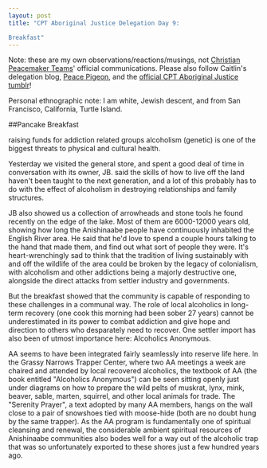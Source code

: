 ```yaml
---
layout: post
title: "CPT Aboriginal Justice Delegation Day 9:  

Breakfast"
---
```


Note: these are my own observations/reactions/musings, not [Christian Peacemaker Teams](http://www.cpt.org)' official communications. Please also follow Caitlin's delegation blog, [Peace Pigeon](http://peace-pigeon.tumblr.com/), and the [official CPT Aboriginal Justice tumblr](http://www.cpt-ajt.tumblr.com)!  

Personal ethnographic note: I am white, Jewish descent, and from San Francisco, California, Turtle Island.


##Pancake Breakfast

raising funds for addiction related groups
alcoholism (genetic) is one of the biggest threats to physical and cultural health.

Yesterday we visited the general store, and spent a good deal of time in conversation with its owner, JB. said the skills of how to live off the land haven't been taught to the next generation, and a lot of this probably has to do with the effect of alcoholism in destroying relationships and family structures.

JB also showed us a collection of arrowheads and stone tools he found recently on the edge of the lake. Most of them are 6000-12000 years old, showing how long the Anishinaabe people have continuously inhabited the English River area. He said that he'd love to spend a couple hours talking to the hand that made them, and find out what sort of people they were. It's heart-wrenchingly sad to think that the tradition of living sustainably with and off the wildlife of the area could be broken by the legacy of colonialism, with alcoholism and other addictions being a majorly destructive one, alongside the direct attacks from settler industry and governments.

But the breakfast showed that the community is capable of responding to these challenges in a communal way. The role of local alcoholics in long-term recovery (one cook this morning had been sober 27 years) cannot be underestimated in its power to combat addiction and give hope and direction to others who desparately need to recover. One settler import has also been of utmost importance here: Alcoholics Anonymous.

AA seems to have been integrated fairly seamlessly into reserve life here. In the Grassy Narrows Trapper Center, where two AA meetings a week are chaired and attended by local recovered alcoholics, the textbook of AA (the book entitled "Alcoholics Anonymous") can be seen sitting openly just under diagrams on how to prepare the wild pelts of muskrat, lynx, mink, beaver, sable, marten, squirrel, and other local animals for trade. The "Serenity Prayer", a text adopted by many AA members, hangs on the wall close to a pair of snowshoes tied with moose-hide (both are no doubt hung by the same trapper). As the AA program is fundamentally one of spiritual cleansing and renewal, the considerable ambient spiritual resources of Anishinaabe communities also bodes well for a way out of the alcoholic trap that was so unfortunately exported to these shores just a few hundred years ago.